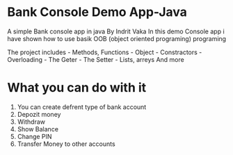# Bank Console Demo App-Java
A simple Bank console app in java By Indrit Vaka
In this demo Console app i have shown how to use basik OOB (object oriented programing) programing

The project includes
    - Methods, Functions
    - Object
    - Constractors
    - Overloading
    - The Geter
    - The Setter
    - Lists, arreys And more

# What you can do with it
1. You can create defrent type of bank account
2. Depozit money 
3. Withdraw
4. Show Balance
5. Change PIN
6. Transfer Money to other accounts

    
